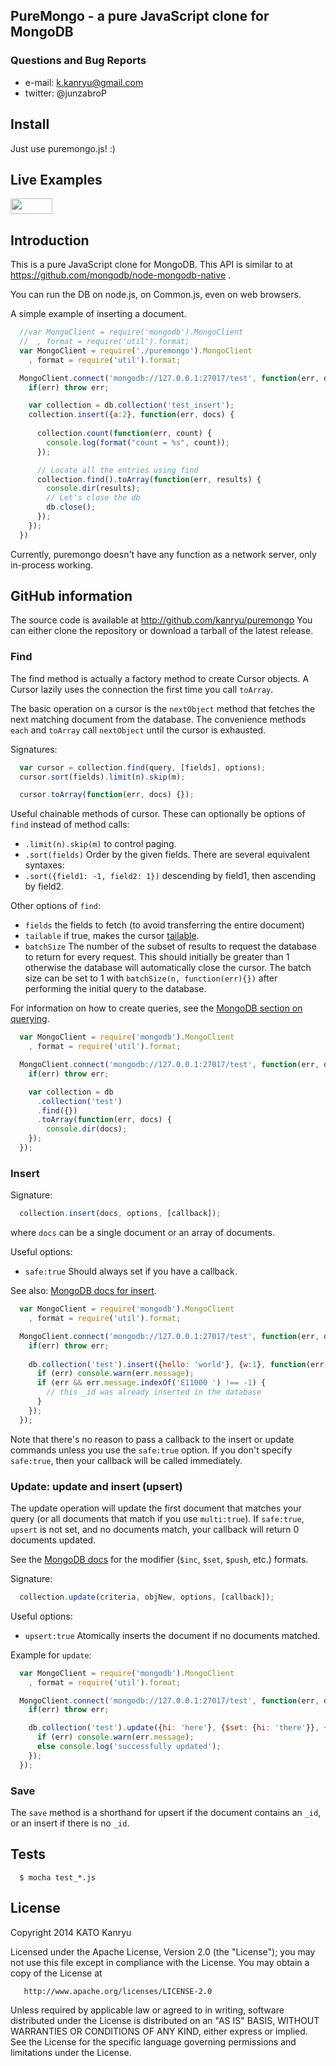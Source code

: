 ## PureMongo - a pure JavaScript clone for MongoDB
 

### Questions and Bug Reports

 * e-mail: k.kanryu@gmail.com
 * twitter: @junzabroP

## Install

Just use puremongo.js! :)


## Live Examples
<a href="https://runnable.com/node-mongodb-native" target="_blank"><img src="https://runnable.com/external/styles/assets/runnablebtn.png" style="width:67px;height:25px;"></a>

## Introduction

This is a pure JavaScript clone for MongoDB. This API is similar to at https://github.com/mongodb/node-mongodb-native .

You can run the DB on node.js, on Common.js, even on web browsers.

A simple example of inserting a document.

```javascript
  //var MongoClient = require('mongodb').MongoClient
  //  , format = require('util').format;
  var MongoClient = require('./puremongo').MongoClient
    , format = require('util').format;

  MongoClient.connect('mongodb://127.0.0.1:27017/test', function(err, db) {
    if(err) throw err;

    var collection = db.collection('test_insert');
    collection.insert({a:2}, function(err, docs) {
      
      collection.count(function(err, count) {
        console.log(format("count = %s", count));
      });

      // Locate all the entries using find
      collection.find().toArray(function(err, results) {
        console.dir(results);
        // Let's close the db
        db.close();
      });
    });
  })
```

Currently, puremongo doesn't have any function as a network server, only in-process working.


## GitHub information

The source code is available at http://github.com/kanryu/puremongo
You can either clone the repository or download a tarball of the latest release.

### Find

The find method is actually a factory method to create
Cursor objects. A Cursor lazily uses the connection the first time
you call `toArray`.

The basic operation on a cursor is the `nextObject` method
that fetches the next matching document from the database. The convenience
methods `each` and `toArray` call `nextObject` until the cursor is exhausted.

Signatures:

```javascript
  var cursor = collection.find(query, [fields], options);
  cursor.sort(fields).limit(n).skip(m);

  cursor.toArray(function(err, docs) {});
```

Useful chainable methods of cursor. These can optionally be options of `find` instead of method calls:

  * `.limit(n).skip(m)` to control paging.
  * `.sort(fields)` Order by the given fields. There are several equivalent syntaxes:
  * `.sort({field1: -1, field2: 1})` descending by field1, then ascending by field2.

Other options of `find`:

* `fields` the fields to fetch (to avoid transferring the entire document)
* `tailable` if true, makes the cursor [tailable](http://www.mongodb.org/display/DOCS/Tailable+Cursors).
* `batchSize` The number of the subset of results to request the database
to return for every request. This should initially be greater than 1 otherwise
the database will automatically close the cursor. The batch size can be set to 1
with `batchSize(n, function(err){})` after performing the initial query to the database.

For information on how to create queries, see the
[MongoDB section on querying](http://www.mongodb.org/display/DOCS/Querying).

```javascript
  var MongoClient = require('mongodb').MongoClient
    , format = require('util').format;    

  MongoClient.connect('mongodb://127.0.0.1:27017/test', function(err, db) {
    if(err) throw err;

    var collection = db
      .collection('test')
      .find({})
      .toArray(function(err, docs) {
        console.dir(docs);
    });
  });
```

### Insert

Signature:

```javascript
  collection.insert(docs, options, [callback]);
```

where `docs` can be a single document or an array of documents.

Useful options:

* `safe:true` Should always set if you have a callback.

See also: [MongoDB docs for insert](http://www.mongodb.org/display/DOCS/Inserting).

```javascript
  var MongoClient = require('mongodb').MongoClient
    , format = require('util').format;    

  MongoClient.connect('mongodb://127.0.0.1:27017/test', function(err, db) {
    if(err) throw err;
    
    db.collection('test').insert({hello: 'world'}, {w:1}, function(err, objects) {
      if (err) console.warn(err.message);
      if (err && err.message.indexOf('E11000 ') !== -1) {
        // this _id was already inserted in the database
      }
    });
  });
```

Note that there's no reason to pass a callback to the insert or update commands
unless you use the `safe:true` option. If you don't specify `safe:true`, then
your callback will be called immediately.

### Update: update and insert (upsert)

The update operation will update the first document that matches your query
(or all documents that match if you use `multi:true`).
If `safe:true`, `upsert` is not set, and no documents match, your callback will return 0 documents updated.

See the [MongoDB docs](http://www.mongodb.org/display/DOCS/Updating) for
the modifier (`$inc`, `$set`, `$push`, etc.) formats.

Signature:

```javascript
  collection.update(criteria, objNew, options, [callback]);
```

Useful options:

* `upsert:true` Atomically inserts the document if no documents matched.

Example for `update`:

```javascript
  var MongoClient = require('mongodb').MongoClient
    , format = require('util').format;    

  MongoClient.connect('mongodb://127.0.0.1:27017/test', function(err, db) {
    if(err) throw err;

    db.collection('test').update({hi: 'here'}, {$set: {hi: 'there'}}, {w:1}, function(err) {
      if (err) console.warn(err.message);
      else console.log('successfully updated');
    });
  });
```


### Save

The `save` method is a shorthand for upsert if the document contains an
`_id`, or an insert if there is no `_id`.

## Tests
```shellscript
  $ mocha test_*.js
```

## License

 Copyright 2014 KATO Kanryu

   Licensed under the Apache License, Version 2.0 (the "License");
   you may not use this file except in compliance with the License.
   You may obtain a copy of the License at

       http://www.apache.org/licenses/LICENSE-2.0

   Unless required by applicable law or agreed to in writing, software
   distributed under the License is distributed on an "AS IS" BASIS,
   WITHOUT WARRANTIES OR CONDITIONS OF ANY KIND, either express or implied.
   See the License for the specific language governing permissions and
   limitations under the License.

